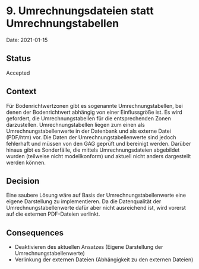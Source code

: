 # 9. Umrechnungsdateien statt Umrechnungstabellen

Date: 2021-01-15

## Status

Accepted

## Context

Für Bodenrichtwertzonen gibt es sogenannte Umrechnungstabellen, bei denen der Bodenrichtwert abhängig von einer Einflussgröße ist. Es wird gefordert, die Umrechnungstabellen für die entsprechenden Zonen darzustellen. Umrechnungstabellen liegen zum einen als Umrechnungstabellenwerte in der Datenbank und als externe Datei (PDF/htm) vor. Die Daten der Umrechnungstabellenwerte sind jedoch fehlerhaft und müssen von den GAG geprüft und bereinigt werden. Darüber hinaus gibt es Sonderfälle, die mittels Umrechnungsdateien abgebildet wurden (teilweise nicht modellkonform) und aktuell nicht anders dargestellt werden können.

## Decision

Eine saubere Lösung wäre auf Basis der Umrechnungstabellenwerte eine eigene Darstellung zu implementieren. Da die Datenqualität der Umrechnungstabellenwerte dafür aber nicht ausreichend ist, wird vorerst auf die externen PDF-Dateien verlinkt.

## Consequences

- Deaktivieren des aktuellen Ansatzes (Eigene Darstellung der Umrechnungstabellenwerte)
- Verlinkung der externen Dateien (Abhängigkeit zu den externen Dateien)
